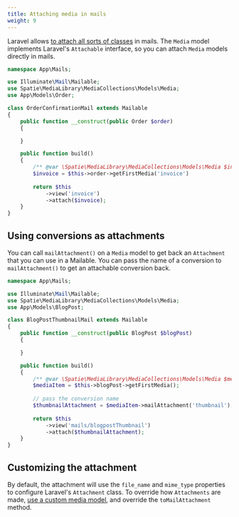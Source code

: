 ```yaml
---
title: Attaching media in mails
weight: 9
---
```


Laravel allows [to attach all sorts of classes](https://laravel.com/docs/9.x/mail#attachable-objects) in mails. The `Media` model implements Laravel's `Attachable` interface, so you can attach `Media` models directly in mails.


```php
namespace App\Mails;

use Illuminate\Mail\Mailable;
use Spatie\MediaLibrary\MediaCollections\Models\Media;
use App\Models\Order;

class OrderConfirmationMail extends Mailable
{
    public function __construct(public Order $order)
    {

    }

    public function build()
    {
        /** @var \Spatie\MediaLibrary\MediaCollections\Models\Media $invoice */
        $invoice = $this->order->getFirstMedia('invoice')
    
        return $this
            ->view('invoice')
            ->attach($invoice);
    }
}
```

## Using conversions as attachments

You can call  `mailAttachment()` on a `Media` model to get back an `Attachment` that you can use in a Mailable. You can pass the name of a conversion to `mailAttachment()` to get an attachable conversion back.

```php
namespace App\Mails;

use Illuminate\Mail\Mailable;
use Spatie\MediaLibrary\MediaCollections\Models\Media;
use App\Models\BlogPost;

class BlogPostThumbnailMail extends Mailable
{
    public function __construct(public BlogPost $blogPost)
    {

    }

    public function build()
    {
        /** @var \Spatie\MediaLibrary\MediaCollections\Models\Media $mediaItem */
        $mediaItem = $this->blogPost->getFirstMedia();
        
        // pass the conversion name
        $thumbnailAttachment = $mediaItem->mailAttachment('thumbnail');
    
        return $this
            ->view('mails/blogpostThumbnail')
            ->attach($thumbnailAttachment);
    }
}
```

## Customizing the attachment

By default, the attachment will use the `file_name` and `mime_type` properties to configure Laravel's `Attachment` class. To override how `Attachments` are made, [use a custom media model](https://spatie.be/docs/laravel-medialibrary/v10/advanced-usage/using-your-own-model), and override the `toMailAttachment` method.


